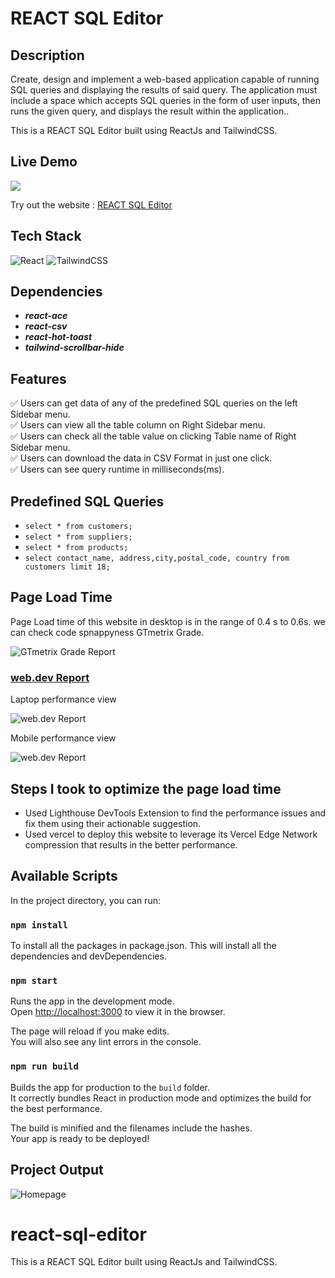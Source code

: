 # REACT SQL Editor

## Description

Create, design and implement a web-based application capable of running SQL queries and displaying the results of said query. The application must include a space which accepts SQL queries in the form of user inputs, then runs the given query, and displays the result within the application..

This is a REACT SQL Editor built using ReactJs and TailwindCSS.

## Live Demo

<a href="https://github.com/sambitos23/react-sql-editor" target="blank">
<img src="https://img.shields.io/website?url=https://www.codingspace.codes&logo=github&style=flat-square" />
</a>

Try out the website : [REACT SQL Editor](https://react-sql-editor-beta.vercel.app/)

## Tech Stack

![React](https://img.shields.io/badge/react-%2320232a.svg?style=for-the-badge&logo=react&logoColor=%2361DAFB)
![TailwindCSS](https://img.shields.io/badge/tailwindcss-%2338B2AC.svg?style=for-the-badge&logo=tailwind-css&logoColor=white)

##  Dependencies

- **_react-ace_**
- **_react-csv_**
- **_react-hot-toast_**
- **_tailwind-scrollbar-hide_**

## Features

:white_check_mark: Users can get data of any of the predefined SQL queries on the left Sidebar menu.\
:white_check_mark: Users can view all the table column on Right Sidebar menu.\
:white_check_mark: Users can check all the table value on clicking Table name of Right Sidebar menu.\
:white_check_mark: Users can download the data in CSV Format in just one click.\
:white_check_mark: Users can see query runtime in milliseconds(ms).

##  Predefined SQL Queries

- `select * from customers;`
- `select * from suppliers;`
- `select * from products;`
- `select contact_name, address,city,postal_code, country from customers limit 18;`

## Page Load Time

Page Load time of this website in desktop is in the range of 0.4 s to 0.6s.
we can check code spnappyness GTmetrix Grade.

![GTmetrix Grade Report](Screenshot/snapyness.PNG)

### [web.dev Report](https://pagespeed.web.dev/)

Laptop performance view

![web.dev Report](Screenshot/performance.PNG)

Mobile performance view

![web.dev Report](Screenshot/mobileperformance.PNG)

## Steps I took to optimize the page load time

- Used Lighthouse DevTools Extension to find the performance issues and fix them using their actionable suggestion.
- Used vercel to deploy this website to leverage its Vercel Edge Network compression that results in the better performance.

## Available Scripts

In the project directory, you can run:

### `npm install`

To install all the packages in package.json. This will install all the dependencies and devDependencies.

### `npm start`

Runs the app in the development mode.\
Open [http://localhost:3000](http://localhost:3000) to view it in the browser.

The page will reload if you make edits.\
You will also see any lint errors in the console.

### `npm run build`

Builds the app for production to the `build` folder.\
It correctly bundles React in production mode and optimizes the build for the best performance.

The build is minified and the filenames include the hashes.\
Your app is ready to be deployed!

##  Project Output

![Homepage](Screenshot/main_project.PNG)
# react-sql-editor
This is a REACT SQL Editor built using ReactJs and TailwindCSS.
